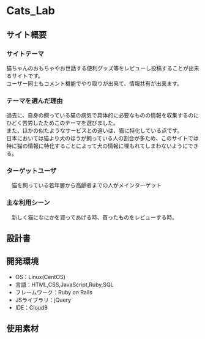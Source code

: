 # Cats_Lab

## サイト概要
### サイトテーマ
  猫ちゃんのおもちゃやお世話する便利グッズ等をレビューし投稿することが出来るサイトです。  
  ユーザー同士もコメント機能でやり取りが出来て、情報共有が出来ます。  

### テーマを選んだ理由
過去に、自身の飼っている猫の病気で具体的に必要なものの情報を収集するのにひどく苦労したためこのテーマを選びました。  
  また、ほかの似たようなサービスとの違いは、猫に特化している点です。  
  日本においては猫より犬のほうが飼っている人の割合が多ため、このサイトでは特に猫の情報に特化することによって犬の情報に埋もれてしまわないようにできる。  

### ターゲットユーザ
　猫を飼っている若年層から高齢者までの人がメインターゲット

### 主な利用シーン
　新しく猫になにかを買ってあげる時、買ったものをレビューする時。

## 設計書


## 開発環境
- OS：Linux(CentOS)
- 言語：HTML,CSS,JavaScript,Ruby,SQL
- フレームワーク：Ruby on Rails
- JSライブラリ：jQuery
- IDE：Cloud9

## 使用素材

